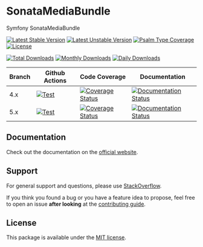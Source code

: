 <!--
DO NOT EDIT THIS FILE!

It's auto-generated by sonata-project/dev-kit package.
-->

# SonataMediaBundle

Symfony SonataMediaBundle

[![Latest Stable Version](https://poser.pugx.org/sonata-project/media-bundle/v/stable)](https://packagist.org/packages/sonata-project/media-bundle)
[![Latest Unstable Version](https://poser.pugx.org/sonata-project/media-bundle/v/unstable)](https://packagist.org/packages/sonata-project/media-bundle)
[![Psalm Type Coverage][shepherd_stable_badge]][shepherd_stable_link]
[![License](https://poser.pugx.org/sonata-project/media-bundle/license)](https://packagist.org/packages/sonata-project/media-bundle)

[![Total Downloads](https://poser.pugx.org/sonata-project/media-bundle/downloads)](https://packagist.org/packages/sonata-project/media-bundle)
[![Monthly Downloads](https://poser.pugx.org/sonata-project/media-bundle/d/monthly)](https://packagist.org/packages/sonata-project/media-bundle)
[![Daily Downloads](https://poser.pugx.org/sonata-project/media-bundle/d/daily)](https://packagist.org/packages/sonata-project/media-bundle)

Branch | Github Actions | Code Coverage | Documentation |
------ | -------------- | ------------- | ------------- |
4.x | [![Test][test_stable_badge]][test_stable_link] | [![Coverage Status][coverage_stable_badge]][coverage_stable_link] | [![Documentation Status][documentation_stable_badge]][documentation_stable_link] |
5.x | [![Test][test_unstable_badge]][test_unstable_link] | [![Coverage Status][coverage_unstable_badge]][coverage_unstable_link] | [![Documentation Status][documentation_unstable_badge]][documentation_unstable_link] |

## Documentation

Check out the documentation on the [official website](https://docs.sonata-project.org/projects/SonataMediaBundle).

## Support

For general support and questions, please use [StackOverflow](https://stackoverflow.com/questions/tagged/sonata).

If you think you found a bug or you have a feature idea to propose, feel free to open an issue
**after looking** at the [contributing guide](CONTRIBUTING.md).

## License

This package is available under the [MIT license](LICENSE).

[test_stable_badge]: https://github.com/sonata-project/SonataMediaBundle/workflows/Test/badge.svg?branch=4.x
[test_stable_link]: https://github.com/sonata-project/SonataMediaBundle/actions?query=workflow:test+branch:4.x
[test_unstable_badge]: https://github.com/sonata-project/SonataMediaBundle/workflows/Test/badge.svg?branch=5.x
[test_unstable_link]: https://github.com/sonata-project/SonataMediaBundle/actions?query=workflow:test+branch:5.x
[coverage_stable_badge]: https://codecov.io/gh/sonata-project/SonataMediaBundle/branch/4.x/graph/badge.svg
[coverage_stable_link]: https://codecov.io/gh/sonata-project/SonataMediaBundle/branch/4.x
[coverage_unstable_badge]: https://codecov.io/gh/sonata-project/SonataMediaBundle/branch/5.x/graph/badge.svg
[coverage_unstable_link]: https://codecov.io/gh/sonata-project/SonataMediaBundle/branch/5.x
[shepherd_stable_badge]: https://shepherd.dev/github/sonata-project/SonataMediaBundle/coverage.svg
[shepherd_stable_link]: https://shepherd.dev/github/sonata-project/SonataMediaBundle
[documentation_stable_badge]: https://readthedocs.org/projects/sonata-project-sonatamediabundle/badge/?version=4.x
[documentation_stable_link]: https://docs.sonata-project.org/projects/SonataMediaBundle/en/4.x/?badge=4.x
[documentation_unstable_badge]: https://readthedocs.org/projects/sonata-project-sonatamediabundle/badge/?version=5.x
[documentation_unstable_link]: https://docs.sonata-project.org/projects/SonataMediaBundle/en/5.x/?badge=5.x
